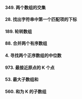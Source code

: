 #### 349. 两个数组的交集

#### 28. 找出字符串中第一个匹配项的下标

#### 189. 轮转数组

#### 88. 合并两个有序数组

#### 4. 寻找两个正序数组的中位数

#### 973. 最接近原点的 K 个点

#### 53. 最大子数组和

#### 560. 和为 K 的子数组